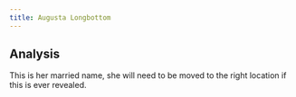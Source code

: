 ```yaml
---
title: Augusta Longbottom
---
```


## Analysis

This is her married name, she will need to be moved to the right location if this is ever revealed.

